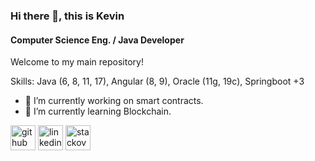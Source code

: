 ### Hi there 👋, this is Kevin
#### Computer Science Eng. / Java Developer
Welcome to my main repository!

Skills: Java (6, 8, 11, 17), Angular (8, 9), Oracle (11g, 19c), Springboot +3

- 🔭 I’m currently working on smart contracts. 
- 🌱 I’m currently learning Blockchain. 


[<img src='https://cdn.jsdelivr.net/npm/simple-icons@3.0.1/icons/github.svg' alt='github' height='40'>](https://github.com/niveeek)  [<img src='https://cdn.jsdelivr.net/npm/simple-icons@3.0.1/icons/linkedin.svg' alt='linkedin' height='40'>](https://www.linkedin.com/in/kevin-carlos-lopez-gonzalez/)  [<img src='https://cdn.jsdelivr.net/npm/simple-icons@3.0.1/icons/stackoverflow.svg' alt='stackoverflow' height='40'>](https://stackoverflow.com/users/21114963/kevin-lopez)  
